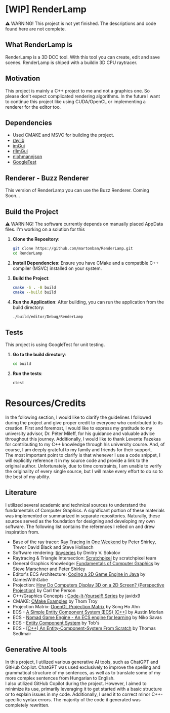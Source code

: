 # [WIP] RenderLamp 
⚠️ WARNING! This project is not yet finished. The descriptions and code found here are not complete.

## What RenderLamp is
RenderLamp is a 3D DCC tool. With this tool you can create, edit and save scenes. RenderLamp is shiped with a buildin 3D CPU raytracer. 

## Motivation
This project is mainly a C++ project to me and not a graphics one. So please don't expect complicated rendering algorithms. In the future I want to continue this project like using CUDA/OpenCL or implementing a renderer for the editor too. 

## Dependencies
- Used CMAKE and MSVC for building the project.
- [raylib](https://github.com/raysan5/raylib)
- [imGui](https://github.com/ocornut/imgui)
- [rlImGui](https://github.com/raylib-extras/rlImGui)
- [nlohmannjson](https://github.com/nlohmann/json)
- [GoogleTest](https://github.com/google/googletest)

## Renderer - Buzz Renderer
This version of RenderLamp you can use the Buzz Renderer. Coming Soon...

## Build the Project
⚠️ WARNING! The software currently depends on manually placed AppData files. I'm working on a solution for this
1. **Clone the Repository**:
    ```sh
    git clone https://github.com/martonban/RenderLamp.git
    cd RenderLamp
    ```

2. **Install Dependencies**:
    Ensure you have CMake and a compatible C++ compiler (MSVC) installed on your system.

3. **Build the Project**:
    ```sh
    cmake -S . -B build
    cmake --build build
    ```

4. **Run the Application**:
    After building, you can run the application from the build directory:
    ```sh
    ./build/editor/Debug/RenderLamp
    ```
## Tests
This project is using GoogleTest for unit testing. 
1. **Go to the build directory**:
    ```sh
    cd build
    ```

2. **Run the tests**:
    ```sh
   ctest
    ```


# Resources/Credits
In the following section, I would like to clarify the guidelines I followed during the project and give proper credit to everyone who contributed to its creation. First and foremost, I would like to express my gratitude to my university advisor, Dr. Péter Mileff, for his guidance and valuable advice throughout this journey. Additionally, I would like to thank Levente Fazekas for contributing to my C++ knowledge through his university course. And, of course, I am deeply grateful to my family and friends for their support. <br>
The most important point to clarify is that whenever I use a code snippet, I will explicitly reference it in my source code and provide a link to the original author. Unfortunately, due to time constraints, I am unable to verify the originality of every single source, but I will make every effort to do so to the best of my ability.

## Literature
I utilized several academic and technical sources to understand the fundamentals of Computer Graphics. A significant portion of these materials was implemented or summarized in separate repositories. Naturally, these sources served as the foundation for designing and developing my own software. The following list contains the references I relied on and drew inspiration from.

- Base of the ray tracer: [Ray Tracing in One Weekend](https://raytracing.github.io/books/RayTracingInOneWeekend.html) by Peter Shirley, Trevor David Black and Steve Hollasch
- Software rendering: [tinyseries](https://github.com/ssloy/tinyrenderer) by Dmitry V. Sokolov
- Raytracing & Triangle Intersection: [Scratchpixel](https://www.scratchapixel.com/index.html) by scratchpixel team
- General Graphics Knowledge: [Fundamentals of Computer Graphics](https://www.amazon.com/Fundamentals-Computer-Graphics-Steve-Marschner/dp/1482229390) by Steve Marschner and Peter Shirley 
- Editor's ECS Architecture: [Coding a 2D Game Engine in Java](https://www.youtube.com/playlist?list=PLtrSb4XxIVbp8AKuEAlwNXDxr99e3woGE) by GamesWithGabe
- Projection: [How Do Computers Display 3D on a 2D Screen? (Perspective Projection)](https://www.youtube.com/watch?v=eoXn6nwV694) by Carl the Person
- C++/Graphics Concepts : [Code-It-Yourself! Series](https://www.youtube.com/watch?v=8OK8_tHeCIA&list=PLrOv9FMX8xJE8NgepZR1etrsU63fDDGxO) by javidx9
- CMAKE: [CMake Examples](https://github.com/ttroy50/cmake-examples) by Thom Troy
- Projection Matrix: [OpenGL Projection Matrix](https://www.songho.ca/opengl/gl_projectionmatrix.html) by Song Ho Ahn
- ECS - [A Simple Entity Component System (ECS) [C++]](https://austinmorlan.com/posts/entity_component_system/) by Austin Morlan
- ECS - [Nomad Game Engine - An ECS engine for learning](https://savas.ca/nomad) by Niko Savas
- ECS - [Entity Component System](https://tsprojectsblog.wordpress.com/portfolio/entity-component-system/) by Tob's
- ECS - [[C++] An Entity-Component-System From Scratch](https://www.codingwiththomas.com/blog/an-entity-component-system-from-scratch) by Thomas Sedlmair

## Generative AI tools
In this project, I utilized various generative AI tools, such as ChatGPT and GitHub Copilot. ChatGPT was used exclusively to improve the spelling and grammatical structure of my sentences, as well as to translate some of my more complex sentences from Hungarian to English. <br>
I also utilized GitHub Copilot during the project. However, I aimed to minimize its use, primarily leveraging it to get started with a basic structure or to explain issues in my code. Additionally, I used it to correct minor C++-specific syntax errors. The majority of the code it generated was completely rewritten.
